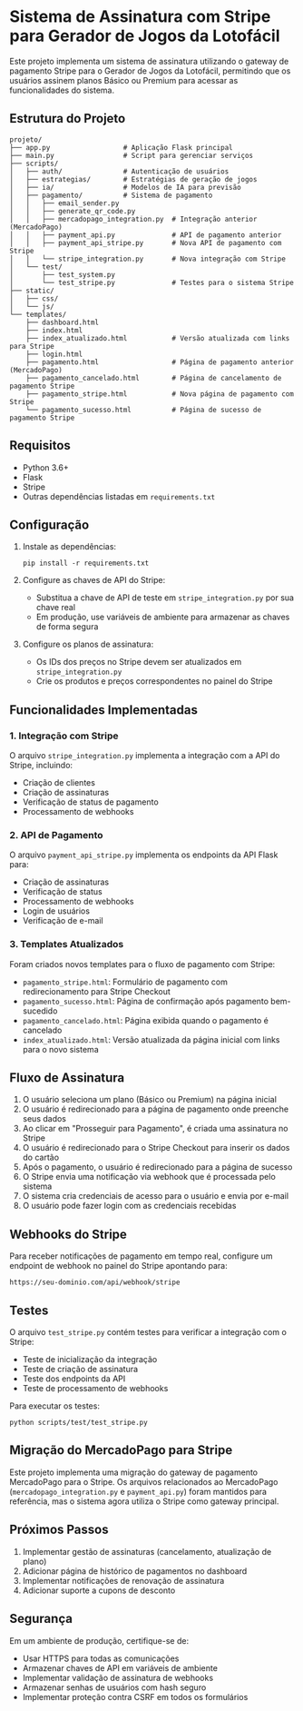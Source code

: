 # Sistema de Assinatura com Stripe para Gerador de Jogos da Lotofácil

Este projeto implementa um sistema de assinatura utilizando o gateway de pagamento Stripe para o Gerador de Jogos da Lotofácil, permitindo que os usuários assinem planos Básico ou Premium para acessar as funcionalidades do sistema.

## Estrutura do Projeto

```
projeto/
├── app.py                  # Aplicação Flask principal
├── main.py                 # Script para gerenciar serviços
├── scripts/
│   ├── auth/               # Autenticação de usuários
│   ├── estrategias/        # Estratégias de geração de jogos
│   ├── ia/                 # Modelos de IA para previsão
│   ├── pagamento/          # Sistema de pagamento
│   │   ├── email_sender.py
│   │   ├── generate_qr_code.py
│   │   ├── mercadopago_integration.py  # Integração anterior (MercadoPago)
│   │   ├── payment_api.py              # API de pagamento anterior
│   │   ├── payment_api_stripe.py       # Nova API de pagamento com Stripe
│   │   └── stripe_integration.py       # Nova integração com Stripe
│   └── test/
│       ├── test_system.py
│       └── test_stripe.py              # Testes para o sistema Stripe
├── static/
│   ├── css/
│   └── js/
└── templates/
    ├── dashboard.html
    ├── index.html
    ├── index_atualizado.html           # Versão atualizada com links para Stripe
    ├── login.html
    ├── pagamento.html                  # Página de pagamento anterior (MercadoPago)
    ├── pagamento_cancelado.html        # Página de cancelamento de pagamento Stripe
    ├── pagamento_stripe.html           # Nova página de pagamento com Stripe
    └── pagamento_sucesso.html          # Página de sucesso de pagamento Stripe
```

## Requisitos

- Python 3.6+
- Flask
- Stripe
- Outras dependências listadas em `requirements.txt`

## Configuração

1. Instale as dependências:
   ```
   pip install -r requirements.txt
   ```

2. Configure as chaves de API do Stripe:
   - Substitua a chave de API de teste em `stripe_integration.py` por sua chave real
   - Em produção, use variáveis de ambiente para armazenar as chaves de forma segura

3. Configure os planos de assinatura:
   - Os IDs dos preços no Stripe devem ser atualizados em `stripe_integration.py`
   - Crie os produtos e preços correspondentes no painel do Stripe

## Funcionalidades Implementadas

### 1. Integração com Stripe

O arquivo `stripe_integration.py` implementa a integração com a API do Stripe, incluindo:
- Criação de clientes
- Criação de assinaturas
- Verificação de status de pagamento
- Processamento de webhooks

### 2. API de Pagamento

O arquivo `payment_api_stripe.py` implementa os endpoints da API Flask para:
- Criação de assinaturas
- Verificação de status
- Processamento de webhooks
- Login de usuários
- Verificação de e-mail

### 3. Templates Atualizados

Foram criados novos templates para o fluxo de pagamento com Stripe:
- `pagamento_stripe.html`: Formulário de pagamento com redirecionamento para Stripe Checkout
- `pagamento_sucesso.html`: Página de confirmação após pagamento bem-sucedido
- `pagamento_cancelado.html`: Página exibida quando o pagamento é cancelado
- `index_atualizado.html`: Versão atualizada da página inicial com links para o novo sistema

## Fluxo de Assinatura

1. O usuário seleciona um plano (Básico ou Premium) na página inicial
2. O usuário é redirecionado para a página de pagamento onde preenche seus dados
3. Ao clicar em "Prosseguir para Pagamento", é criada uma assinatura no Stripe
4. O usuário é redirecionado para o Stripe Checkout para inserir os dados do cartão
5. Após o pagamento, o usuário é redirecionado para a página de sucesso
6. O Stripe envia uma notificação via webhook que é processada pelo sistema
7. O sistema cria credenciais de acesso para o usuário e envia por e-mail
8. O usuário pode fazer login com as credenciais recebidas

## Webhooks do Stripe

Para receber notificações de pagamento em tempo real, configure um endpoint de webhook no painel do Stripe apontando para:
```
https://seu-dominio.com/api/webhook/stripe
```

## Testes

O arquivo `test_stripe.py` contém testes para verificar a integração com o Stripe:
- Teste de inicialização da integração
- Teste de criação de assinatura
- Teste dos endpoints da API
- Teste de processamento de webhooks

Para executar os testes:
```
python scripts/test/test_stripe.py
```

## Migração do MercadoPago para Stripe

Este projeto implementa uma migração do gateway de pagamento MercadoPago para o Stripe. Os arquivos relacionados ao MercadoPago (`mercadopago_integration.py` e `payment_api.py`) foram mantidos para referência, mas o sistema agora utiliza o Stripe como gateway principal.

## Próximos Passos

1. Implementar gestão de assinaturas (cancelamento, atualização de plano)
2. Adicionar página de histórico de pagamentos no dashboard
3. Implementar notificações de renovação de assinatura
4. Adicionar suporte a cupons de desconto

## Segurança

Em um ambiente de produção, certifique-se de:
- Usar HTTPS para todas as comunicações
- Armazenar chaves de API em variáveis de ambiente
- Implementar validação de assinatura de webhooks
- Armazenar senhas de usuários com hash seguro
- Implementar proteção contra CSRF em todos os formulários
